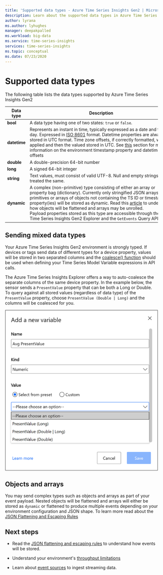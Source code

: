 ```yaml
---
title: 'Supported data types - Azure Time Series Insights Gen2 | Microsoft Docs'
description: Learn about the supported data types in Azure Time Series Insights Gen2.
author: lyrana
ms.author: lyhughes
manager: deepakpalled
ms.workload: big-data
ms.service: time-series-insights
services: time-series-insights
ms.topic: conceptual
ms.date: 07/23/2020
---
```


# Supported data types

The following table lists the data types supported by Azure Time Series Insights Gen2

| Data type | Description | Example | Property column name in Parquet
|---|---|---|---|
| **bool** | A data type having one of two states: `true` or `false`. | `"isQuestionable" : true` | isQuestionable_bool
| **datetime** | Represents an instant in time, typically expressed as a date and time of day. Expressed in [ISO 8601](https://www.iso.org/iso-8601-date-and-time-format.html) format. Datetime properties are always stored in UTC format. Time zone offsets, if correctly formatted, will be applied and then the valued stored in UTC. See [this](concepts-streaming-ingestion-event-sources.md#event-source-timestamp) section for more information on the environment timestamp property and datetime offsets | `"eventProcessedLocalTime": "2020-03-20T09:03:32.8301668Z"` | eventProcessedLocalTime_datetime
| **double** | A double-precision 64-bit number  | `"value": 31.0482941` | value_double
| **long** | A signed 64-bit integer  | `"value" : 31` | value_long
| **string** | Text values, must consist of valid UTF-8. Null and empty strings are treated the same. |  `"site": "DIM_MLGGG"` | site_string
| **dynamic** | A complex (non-primitive) type consisting of either an array or property bag (dictionary). Currently only stringified JSON arrays of primitives or arrays of objects not containing the TS ID or timestamp property(ies) will be stored as dynamic. Read this [article](./concepts-json-flattening-escaping-rules.md) to understand how objects will be flattened and arrays may be unrolled. Payload properties stored as this type are accessible through the Azure Time Series Insights Gen2 Explorer and the `GetEvents` Query API. |  `"values": "[197, 194, 189, 188]"` | values_dynamic

## Sending mixed data types

Your Azure Time Series Insights Gen2 environment is strongly typed. If devices or tags send data of different types for a device property, values will be stored in two separated columns and the [coalesce() function](https://docs.microsoft.com/rest/api/time-series-insights/preview#other-functions) should be used when defining your Time Series Model Variable expressions in API calls.

The Azure Time Series Insights Explorer offers a way to auto-coalesce the separate columns of the same device property. In the example below, the sensor sends a `PresentValue` property that can be both a Long or Double. To query against all stored values (regardless of data type) of the `PresentValue` property, choose `PresentValue (Double | Long)` and the columns will be coalesced for you.

[![Explorer auto coalesce](media\concepts-supported-data-types/explorer-auto-coalesce.png)](media\concepts-supported-data-types/explorer-auto-coalesce.png#lightbox)

## Objects and arrays

You may send complex types such as objects and arrays as part of your event payload. Nested objects will be flattened and arrays will either be stored as `dynamic` or flattened to produce multiple events depending on your environment configuration and JSON shape. To learn more read about the [JSON Flattening and Escaping Rules](./concepts-json-flattening-escaping-rules.md)

## Next steps

* Read the [JSON flattening and escaping rules](./concepts-json-flattening-escaping-rules.md) to understand how events will be stored.

* Understand your environment's [throughput limitations](./concepts-streaming-ingress-throughput-limits.md)

* Learn about [event sources](concepts-streaming-ingestion-event-sources.md) to ingest streaming data.
